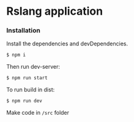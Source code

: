 # Rslang application 
### Installation

Install the dependencies and devDependencies.

```sh
$ npm i
```

Then run dev-server: 
```sh
$ npm run start
```

To run build in dist:
```sh
$ npm run dev
```

Make code in ```/src``` folder
